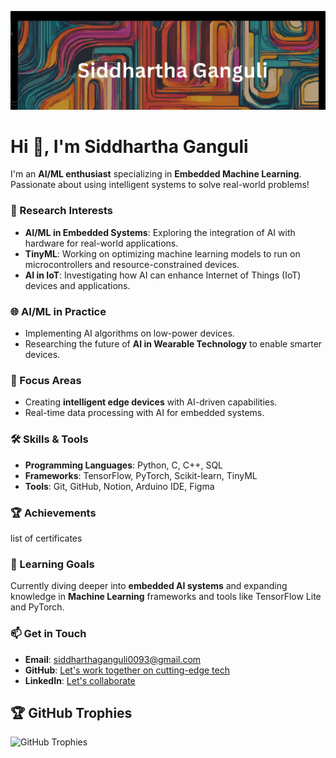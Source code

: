 ![LinkedIn Background Banner](https://github.com/SiddharthGanguli/SiddharthGanguli/blob/main/2lhWyl2aWcUV0S3u8erNVOByraF%2B(6).svg.png)
<h1>Hi 👋, I'm Siddhartha Ganguli</h1>
<p>I'm an <strong>AI/ML enthusiast</strong> specializing in <strong>Embedded Machine Learning</strong>. Passionate about using intelligent systems to solve real-world problems!</p>

<h3>🧠 Research Interests</h3>
<ul>
  <li><strong>AI/ML in Embedded Systems</strong>: Exploring the integration of AI with hardware for real-world applications.</li>
  <li><strong>TinyML</strong>: Working on optimizing machine learning models to run on microcontrollers and resource-constrained devices.</li>
  <li><strong>AI in IoT</strong>: Investigating how AI can enhance Internet of Things (IoT) devices and applications.</li>
</ul>

<h3>🌐 AI/ML in Practice</h3>
<ul>
  <li>Implementing AI algorithms on low-power devices.</li>
  <li>Researching the future of <strong>AI in Wearable Technology</strong> to enable smarter devices.</li>
</ul>

<h3>🔬 Focus Areas</h3>
<ul>
  <li>Creating <strong>intelligent edge devices</strong> with AI-driven capabilities.</li>
  <li>Real-time data processing with AI for embedded systems.</li>
</ul>

<h3>🛠️ Skills & Tools</h3>
<ul>
  <li><strong>Programming Languages</strong>: Python, C, C++, SQL</li>
  <li><strong>Frameworks</strong>: TensorFlow, PyTorch, Scikit-learn, TinyML</li>
<li><strong>Tools</strong>: Git, GitHub, Notion, Arduino IDE, Figma</li>
</ul>

<h3>🏆 Achievements</h3>
<p> list of certificates</p>

<h3>🌱 Learning Goals</h3>
<p>Currently diving deeper into <strong>embedded AI systems</strong> and expanding knowledge in <strong>Machine Learning</strong> frameworks and tools like TensorFlow Lite and PyTorch.</p>

<h3>📫 Get in Touch</h3>
<ul>
  <li><strong>Email</strong>: <a href="siddharthaganguli0093@gmail.com">siddharthaganguli0093@gmail.com</a></li>
  <li><strong>GitHub</strong>: <a href="https://github.com/SiddharthGanguli">Let's work together on cutting-edge tech</a></li>
  <li><strong>LinkedIn</strong>: <a href="https://www.linkedin.com/in/siddhartha-ganguli-bbb63a294/">Let's collaborate</a></li>
</ul>

<h2>🏆 GitHub Trophies</h2>
<img src="https://github-profile-trophy.vercel.app/?username=your-github-username&theme=transparent&no-frame=false&no-bg=true&margin-w=4" alt="GitHub Trophies">
